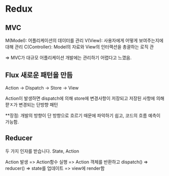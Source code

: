 # Redux

## MVC
M(Model): 어플리케이션의 데이터를 관리
V(View): 사용자에게 어떻게 보여주는지에 대해 관리
C(Controller): Model의 자료와 View의 인터랙션을 총괄하는 로직 관

=> MVC가 대규모 어플리케이션 개발에는 관리하기 어렵다고 느꼈음.

## Flux 새로운 패턴을 만듬

Action -> Dispatch -> Store -> View

Action이 발생하면 dispatch에 의해 store에 변경사항이 저장되고 저장된 사항에 의해 퍋ㅈ가 변경되는 단방향 패턴

**장점: 개발의 방향이 단 방향으로 흐르기 때문에 파악하기 쉽고, 코드의 흐름 예측이 가능함.

## Reducer

두 가지 인자를 받습니다.
State, Action

Action 발생 => Action함수 실행 => Action 객체를 반환하고 dispatch() => reducer() => state를 업데이트 => view에 render함